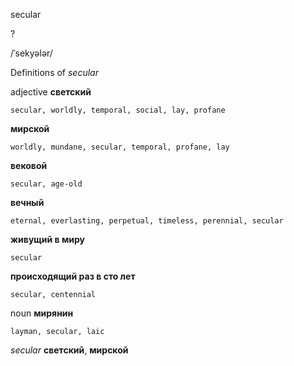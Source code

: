 secular

?

/ˈsekyələr/

Definitions of _secular_

adjective
**светский**

    secular, worldly, temporal, social, lay, profane
**мирской**

    worldly, mundane, secular, temporal, profane, lay
**вековой**

    secular, age-old
**вечный**

    eternal, everlasting, perpetual, timeless, perennial, secular
**живущий в миру**

    secular
**происходящий раз в сто лет**

    secular, centennial

noun
**мирянин**

    layman, secular, laic

_secular_
**светский**, **мирской**